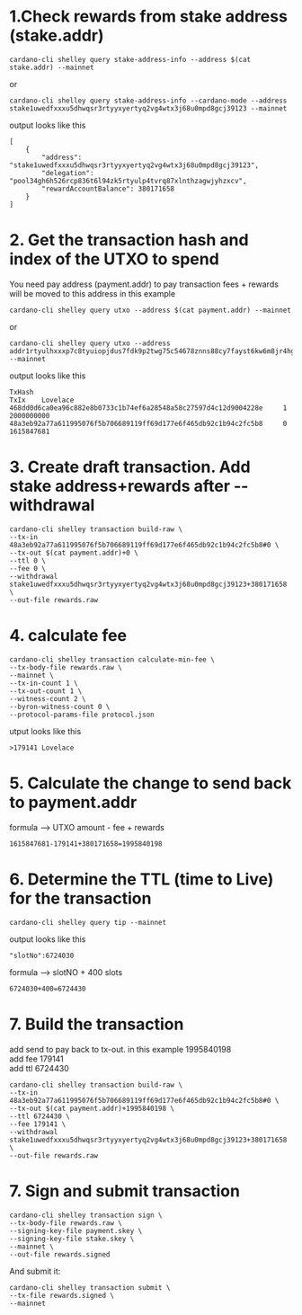 # 1.Check rewards from stake address (stake.addr)
```
cardano-cli shelley query stake-address-info --address $(cat stake.addr) --mainnet
```
or
```
cardano-cli shelley query stake-address-info --cardano-mode --address stake1uwedfxxxu5dhwqsr3rtyyxyertyq2vg4wtx3j68u0mpd8gcj39123 --mainnet
```
output looks like this
```
[
    {
        "address": "stake1uwedfxxxu5dhwqsr3rtyyxyertyq2vg4wtx3j68u0mpd8gcj39123",
        "delegation": "pool34gh6h526rcp836t6l94zk5rtyulp4tvrq87xlnthzagwjyhzxcv",
        "rewardAccountBalance": 380171658
    }
]
```

# 2. Get the transaction hash and index of the UTXO to spend
You need pay address (payment.addr) to pay transaction fees + rewards will be moved to this address in this example
```
cardano-cli shelley query utxo --address $(cat payment.addr) --mainnet
```
or
```
cardano-cli shelley query utxo --address addr1rtyulhxxxp7c8tyuiopjdus7fdk9p2twg75c54678znns88cy7fayst6kw6m8jr4hgfqwertcgfkwhtgfn02p8mgzesr567jk --mainnet
```
output looks like this
```
TxHash                                                              TxIx    Lovelace
468dd0d6ca0ea96c882e8b0733c1b74ef6a28548a58c27597d4c12d9004228e     1        2000000000
48a3eb92a77a611995076f5b706689119ff69d177e6f465db92c1b94c2fc5b8     0        1615847681
```
# 3. Create draft transaction. Add stake address+rewards after --withdrawal 
```
cardano-cli shelley transaction build-raw \
--tx-in 48a3eb92a77a611995076f5b706689119ff69d177e6f465db92c1b94c2fc5b8#0 \
--tx-out $(cat payment.addr)+0 \
--ttl 0 \
--fee 0 \
--withdrawal stake1uwedfxxxu5dhwqsr3rtyyxyertyq2vg4wtx3j68u0mpd8gcj39123+380171658 \
--out-file rewards.raw
```

# 4. calculate fee
```
cardano-cli shelley transaction calculate-min-fee \
--tx-body-file rewards.raw \
--mainnet \
--tx-in-count 1 \
--tx-out-count 1 \
--witness-count 2 \
--byron-witness-count 0 \
--protocol-params-file protocol.json
```
utput looks like this
```
>179141 Lovelace
```

# 5. Calculate the change to send back to payment.addr
formula --> UTXO amount - fee + rewards<br> 
```
1615847681-179141+380171658=1995840198
```
# 6. Determine the TTL (time to Live) for the transaction
```
cardano-cli shelley query tip --mainnet
```
output looks like this
```
"slotNo":6724030
```
formula --> slotNO + 400 slots<br> 
```
6724030+400=6724430
```
# 7. Build the transaction
add send to pay back to tx-out. in this example 1995840198<br>
add fee 179141 <br>
add ttl 6724430 <br>
```
cardano-cli shelley transaction build-raw \
--tx-in 48a3eb92a77a611995076f5b706689119ff69d177e6f465db92c1b94c2fc5b8#0 \
--tx-out $(cat payment.addr)+1995840198 \
--ttl 6724430 \
--fee 179141 \
--withdrawal stake1uwedfxxxu5dhwqsr3rtyyxyertyq2vg4wtx3j68u0mpd8gcj39123+380171658 \
--out-file rewards.raw
```
# 7. Sign and submit transaction
```
cardano-cli shelley transaction sign \
--tx-body-file rewards.raw \
--signing-key-file payment.skey \
--signing-key-file stake.skey \
--mainnet \
--out-file rewards.signed
```
And submit it:
```
cardano-cli shelley transaction submit \
--tx-file rewards.signed \
--mainnet
```
